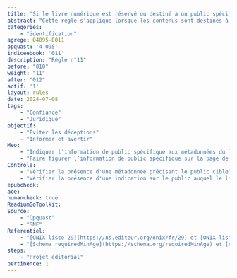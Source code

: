 ```yaml
---
title: "Si le livre numérique est réservé ou destiné à un public spécifique, ce public est mentionné" 
abstract: "Cette règle s’applique lorsque les contenus sont destinés à certaines catégories de personnes. Par exemple, le public cible d’un documentaire jeunesse est un ou une enfant tandis que le public cible d’un livre ultra-violent est adulte."
categories: 
    - "identification"
agrege: O4095-E011
opquast: '4 095'
indiceebook: '011'
description: "Règle n°11"
before: "010"
weight: "11"
after: "012"
actif: '1'
layout: rules
date: 2024-07-08
tags: 
    - "Confiance"
    - "Juridique"
objectif: 
    - "Éviter les déceptions"
    - "Informer et avertir"
Meo: 
    - "Indiquer l’information de public spécifique aux métadonnées du livre"
    - "Faire figurer l’information de public spécifique sur la page de présentation du livre"
Controle: 
    - "Vérifier la présence d'une métadonnée précisant le public cible"
    - "Vérifier la présence d'une indication sur le public auquel le livre est destiné."
epubcheck: 
ace: 
humancheck: true
ReadiumGoToolkit: 
Source: 
    - "Opquast"
    - "SNE"
Referentiel: 
    - "[ONIX liste 29](https://ns.editeur.org/onix/fr/29) et [ONIX liste 28](https://ns.editeur.org/onix/fr/28)"
    - "[Schema requiredMinAge](https://schema.org/requiredMinAge) et [suggestedAge](https://schema.org/suggestedAge)"
steps: 
    - "Projet éditorial"
pertinence: 1
---
```

